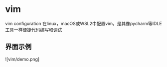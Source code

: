 # vim
vim configuration
在linux，macOS或WSL2中配置vim，是其像pycharm等IDLE工具一样便捷代码编写和调试

## 界面示例
![vim/demo.png]
